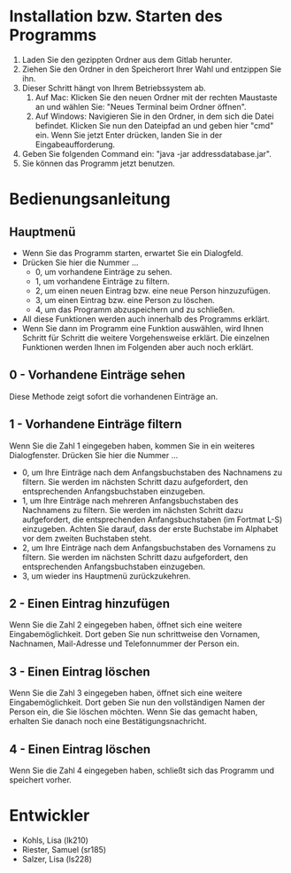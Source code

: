 # Installation bzw. Starten des Programms
1. Laden Sie den gezippten Ordner aus dem Gitlab herunter.
2. Ziehen Sie den Ordner in den Speicherort Ihrer Wahl und entzippen Sie ihn.
3. Dieser Schritt hängt von Ihrem Betriebssystem ab.
   1. Auf Mac: Klicken Sie den neuen Ordner mit der rechten Maustaste an und wählen Sie: "Neues Terminal beim Ordner öffnen".
   2. Auf Windows: Navigieren Sie in den Ordner, in dem sich die Datei befindet. Klicken Sie
   nun den Dateipfad an und geben hier "cmd" ein. Wenn Sie jetzt Enter drücken, landen Sie in der Eingabeaufforderung.
5. Geben Sie folgenden Command ein: "java -jar addressdatabase.jar".
6. Sie können das Programm jetzt benutzen.
# Bedienungsanleitung
## Hauptmenü
* Wenn Sie das Programm starten, erwartet Sie ein Dialogfeld.
* Drücken Sie hier die Nummer ...
  * 0, um vorhandene Einträge zu sehen.
  * 1, um vorhandene Einträge zu filtern.
  * 2, um einen neuen Eintrag bzw. eine neue Person hinzuzufügen.
  * 3, um einen Eintrag bzw. eine Person zu löschen.
  * 4, um das Programm abzuspeichern und zu schließen.
* All diese Funktionen werden auch innerhalb des Programms erklärt.
* Wenn Sie dann im Programm eine Funktion auswählen, wird Ihnen Schritt für
Schritt die weitere Vorgehensweise erklärt. Die einzelnen Funktionen werden Ihnen
im Folgenden aber auch noch erklärt.
## 0 - Vorhandene Einträge sehen
Diese Methode zeigt sofort die vorhandenen Einträge an.
## 1 - Vorhandene Einträge filtern
Wenn Sie die Zahl 1 eingegeben haben, kommen Sie in ein weiteres
  Dialogfenster. Drücken Sie hier die Nummer ...
* 0, um Ihre Einträge nach dem Anfangsbuchstaben des Nachnamens zu filtern.
Sie werden im nächsten Schritt dazu aufgefordert, den entsprechenden Anfangsbuchstaben einzugeben.
* 1, um Ihre Einträge nach mehreren Anfangsbuchstaben des Nachnamens zu filtern.
  Sie werden im nächsten Schritt dazu aufgefordert, die entsprechenden Anfangsbuchstaben (im Fortmat L-S) einzugeben.
   Achten Sie darauf, dass der erste Buchstabe im Alphabet vor dem zweiten Buchstaben steht.
* 2, um Ihre Einträge nach dem Anfangsbuchstaben des Vornamens zu filtern.
  Sie werden im nächsten Schritt dazu aufgefordert, den entsprechenden Anfangsbuchstaben einzugeben.
* 3, um wieder ins Hauptmenü zurückzukehren.
## 2 - Einen Eintrag hinzufügen
Wenn Sie die Zahl 2 eingegeben haben, öffnet sich eine weitere Eingabemöglichkeit.
Dort geben Sie nun schrittweise den Vornamen, Nachnamen, Mail-Adresse und Telefonnummer der Person ein.
## 3 - Einen Eintrag löschen
Wenn Sie die Zahl 3 eingegeben haben, öffnet sich eine weitere Eingabemöglichkeit.
Dort geben Sie nun den vollständigen Namen der Person ein, die Sie löschen möchten.
Wenn Sie das gemacht haben, erhalten Sie danach noch eine Bestätigungsnachricht.
## 4 - Einen Eintrag löschen
Wenn Sie die Zahl 4 eingegeben haben, schließt sich das Programm und speichert vorher.
# Entwickler
* Kohls, Lisa (lk210)
* Riester, Samuel (sr185)
* Salzer, Lisa (ls228)
